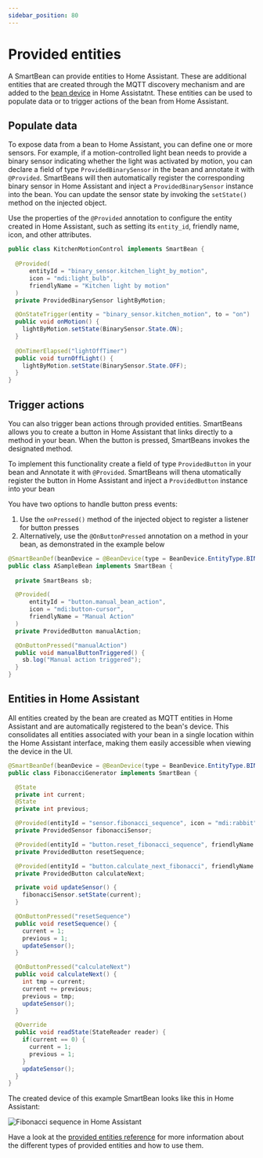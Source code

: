 ```yaml
---
sidebar_position: 80
---
```


# Provided entities

A SmartBean can provide entities to Home Assistant. These are additional entities that are created through the MQTT 
discovery mechanism and are added to the [bean device](devices) in Home Assistatnt. These entities can be used to
populate data or to trigger actions of the bean from Home Assistant.

## Populate data

To expose data from a bean to Home Assistant, you can define one or more sensors. For example, if a motion-controlled 
light bean needs to provide a binary sensor indicating whether the light was activated by motion, you can declare a
field of type `ProvidedBinarySensor` in the bean and annotate it with `@Provided`. SmartBeans will then automatically
register the corresponding binary sensor in Home Assistant and inject a `ProvidedBinarySensor` instance into the bean.
You can update the sensor state by invoking the `setState()` method on the injected object.

Use the properties of the `@Provided` annotation to configure the entity created in Home Assistant, such as setting its
`entity_id`, friendly name, icon, and other attributes.

````java
public class KitchenMotionControl implements SmartBean {
  
  @Provided(
      entityId = "binary_sensor.kitchen_light_by_motion",
      icon = "mdi:light_bulb",
      friendlyName = "Kitchen light by motion"
  )
  private ProvidedBinarySensor lightByMotion;

  @OnStateTrigger(entity = "binary_sensor.kitchen_motion", to = "on")
  public void onMotion() {
    lightByMotion.setState(BinarySensor.State.ON);
  }
  
  @OnTimerElapsed("lightOffTimer")
  public void turnOffLight() {
    lightByMotion.setState(BinarySensor.State.OFF);
  }
}
````

## Trigger actions

You can also trigger bean actions through provided entities. SmartBeans allows you to create a button in Home Assistant 
that links directly to a method in your bean. When the button is pressed, SmartBeans invokes the designated method. 

To implement this functionality create a field of type `ProvidedButton` in your bean and Annotate it with `@Provided`.
SmartBeans will thena utomatically register the button in Home Assistant and inject a `ProvidedButton` instance into 
your bean

You have two options to handle button press events:
1. Use the `onPressed()` method of the injected object to register a listener for button presses
2. Alternatively, use the `@OnButtonPressed` annotation on a method in your bean, as demonstrated in the example below

````java
@SmartBeanDef(beanDevice = @BeanDevice(type = BeanDevice.EntityType.BINARY_SENSOR))
public class ASampleBean implements SmartBean {
  
  private SmartBeans sb;

  @Provided(
      entityId = "button.manual_bean_action",
      icon = "mdi:button-cursor",
      friendlyName = "Manual Action"
  )
  private ProvidedButton manualAction;

  @OnButtonPressed("manualAction")
  public void manualButtonTriggered() {
    sb.log("Manual action triggered");
  }
}
````

## Entities in Home Assistant

All entities created by the bean are created as MQTT entities in Home Assistant and are automatically registered to
the bean's device. This consolidates all entities associated with your bean in a single location within the Home 
Assistant interface, making them easily accessible when viewing the device in the UI.

````java
@SmartBeanDef(beanDevice = @BeanDevice(type = BeanDevice.EntityType.BINARY_SENSOR))
public class FibonacciGenerator implements SmartBean {

  @State
  private int current;
  @State
  private int previous;

  @Provided(entityId = "sensor.fibonacci_sequence", icon = "mdi:rabbit", friendlyName = "Fibonacci Sequence")
  private ProvidedSensor fibonacciSensor;

  @Provided(entityId = "button.reset_fibonacci_sequence", friendlyName = "Reset")
  private ProvidedButton resetSequence;

  @Provided(entityId = "button.calculate_next_fibonacci", friendlyName = "Calculate next", icon = "mdi:calculator")
  private ProvidedButton calculateNext;

  private void updateSensor() {
    fibonacciSensor.setState(current);
  }

  @OnButtonPressed("resetSequence")
  public void resetSequence() {
    current = 1;
    previous = 1;
    updateSensor();
  }

  @OnButtonPressed("calculateNext")
  public void calculateNext() {
    int tmp = current;
    current += previous;
    previous = tmp;
    updateSensor();
  }

  @Override
  public void readState(StateReader reader) {
    if(current == 0) {
      current = 1;
      previous = 1;
    }
    updateSensor();
  }
}
````

The created device of this example SmartBean looks like this in Home Assistant:

![Fibonacci sequence in Home Assistant](/img/screenshots/fibonacci_sequence.png)

Have a look at the [provided entities reference](../reference/provided) for more information about the different types 
of provided entities and how to use them.